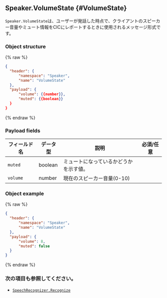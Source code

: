 ## Speaker.VolumeState {#VolumeState}
`Speaker.VolumeState`は、ユーザーが発話した時点で、クライアントのスピーカー音量やミュート情報をCICにレポートするときに使用されるメッセージ形式です。

### Object structure
{% raw %}
```json
{
  "header": {
      "namespace": "Speaker",
      "name": "VolumeState"
  },
  "payload": {
      "volume": {{number}},
      "muted": {{boolean}}
  }
}
```
{% endraw %}

### Payload fields

| フィールド名       | データ型    | 説明                     | 必須/任意 |
|---------------|---------|-----------------------------|:---------:|
| `muted`         | boolean | ミュートになっているかどうかを示す値。                    |      |
| `volume`        | number  | 現在のスピーカー音量(0-10)     |      |

### Object example
{% raw %}
```json
{
  "header": {
      "namespace": "Speaker",
      "name": "VolumeState"
  },
  "payload": {
      "volume": 8,
      "muted": false
  }
}
```
{% endraw %}

### 次の項目も参照してください。
* [`SpeechRecognizer.Recognize`](/CIC/References/CICInterface/SpeechRecognizer.md#Recognize)
